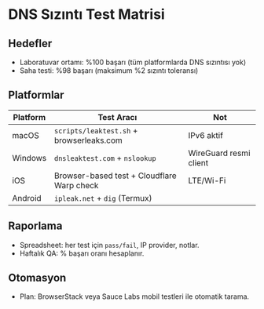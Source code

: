 # DNS Sızıntı Test Matrisi

## Hedefler
- Laboratuvar ortamı: %100 başarı (tüm platformlarda DNS sızıntısı yok)
- Saha testi: %98 başarı (maksimum %2 sızıntı toleransı)

## Platformlar
| Platform | Test Aracı | Not |
|----------|------------|-----|
| macOS    | `scripts/leaktest.sh` + browserleaks.com | IPv6 aktif |
| Windows  | `dnsleaktest.com` + `nslookup` | WireGuard resmi client |
| iOS      | Browser-based test + Cloudflare Warp check | LTE/Wi-Fi |
| Android  | `ipleak.net` + `dig` (Termux) | |

## Raporlama
- Spreadsheet: her test için `pass/fail`, IP provider, notlar.
- Haftalık QA: % başarı oranı hesaplanır.

## Otomasyon
- Plan: BrowserStack veya Sauce Labs mobil testleri ile otomatik tarama.
